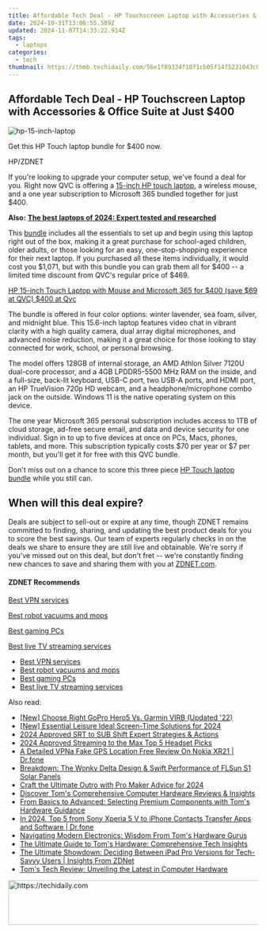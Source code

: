 ```yaml
---
title: Affordable Tech Deal - HP Touchscreen Laptop with Accessories & Office Suite at Just $400 | ZDNet
date: 2024-10-31T13:06:55.589Z
updated: 2024-11-07T14:33:22.914Z
tags:
  - laptops
categories:
  - tech
thumbnail: https://thmb.techidaily.com/56e1f89334f10f1cb05f14f5231043c0f4d7f09ccf31512b8943ddac6170bfee.jpg
---
```


## Affordable Tech Deal - HP Touchscreen Laptop with Accessories & Office Suite at Just $400

![hp-15-inch-laptop](https://www.zdnet.com/a/img/resize/94a2e52856321ddd90e69d886b51fd5aedcf4b71/2024/02/15/efbaf5f2-e30d-4c8b-8f74-a1873fe5723a/screenshot-2024-02-15-at-1-15-26-pm-removebg-preview.png?auto=webp&width=1280)

Get this HP Touch laptop bundle for $400 now. 

HP/ZDNET

If you're looking to upgrade your computer setup, we've found a deal for you. Right now QVC is offering a [15-inch HP touch laptop](https://qvc.uikc.net/c/159047/565130/9368?&sharedid=zdnet&partnerpropertyid=1980086&u=https%3A%2F%2Fwww.qvc.com%2Fproduct.E322543.html&subId1=zd-%5F%5FCOM%5FCLICK%5FID%5F%5F-dtp), a wireless mouse, and a one year subscription to Microsoft 365 bundled together for just $400\. 

**Also:** [**The best laptops of 2024: Expert tested and researched**](https://www.zdnet.com/article/best-laptop/)

This [bundle](https://qvc.uikc.net/c/159047/565130/9368?&sharedid=zdnet&partnerpropertyid=1980086&u=https%3A%2F%2Fwww.qvc.com%2Fproduct.E322543.html&subId1=zd-%5F%5FCOM%5FCLICK%5FID%5F%5F-dtp) includes all the essentials to set up and begin using this laptop right out of the box, making it a great purchase for school-aged children, older adults, or those looking for an easy, one-stop-shopping experience for their next laptop. If you purchased all these items individually, it would cost you $1,071, but with this bundle you can grab them all for $400 -- a limited time discount from QVC's regular price of $469\. 

[HP 15-inch Touch Laptop with Mouse and Microsoft 365 for $400 (save $69 at QVC) $400 at Qvc](https://qvc.uikc.net/c/159047/565130/9368?&sharedid=zdnet&partnerpropertyid=1980086&u=http%3A%2F%2Fwww.qvc.com%2Fproduct.E322543.html&subId1=zd-%5F%5FCOM%5FCLICK%5FID%5F%5F-dtp)

The bundle is offered in four color options: winter lavender, sea foam, silver, and midnight blue. This 15.6-inch laptop features video chat in vibrant clarity with a high quality camera, dual array digital microphones, and advanced noise reduction, making it a great choice for those looking to stay connected for work, school, or personal browsing. 

The model offers 128GB of internal storage, an AMD Athlon Silver 7120U dual-core processor, and a 4GB LPDDR5-5500 MHz RAM on the inside, and a full-size, back-lit keyboard, USB-C port, two USB-A ports, and HDMI port, an HP TrueVision 720p HD webcam, and a headphone/microphone combo jack on the outside. Windows 11 is the native operating system on this device. 

The one year Microsoft 365 personal subscription includes access to 1TB of cloud storage, ad-free secure email, and data and device security for one individual. Sign in to up to five devices at once on PCs, Macs, phones, tablets, and more. This subscription typically costs $70 per year or $7 per month, but you'll get it for free with this QVC bundle. 

Don't miss out on a chance to score this three piece [HP Touch laptop bundle](https://qvc.uikc.net/c/159047/565130/9368?&sharedid=zdnet&partnerpropertyid=1980086&u=https%3A%2F%2Fwww.qvc.com%2Fproduct.E322543.html&subId1=zd-%5F%5FCOM%5FCLICK%5FID%5F%5F-dtp) while you still can. 

## When will this deal expire?

Deals are subject to sell-out or expire at any time, though ZDNET remains committed to finding, sharing, and updating the best product deals for you to score the best savings. Our team of experts regularly checks in on the deals we share to ensure they are still live and obtainable. We're sorry if you've missed out on this deal, but don't fret -- we're constantly finding new chances to save and sharing them with you at [ZDNET.com](https://www.zdnet.com/). 

#### **ZDNET** Recommends

[Best VPN services](https://www.zdnet.com/article/best-vpn/ "Best VPN services")

[Best robot vacuums and mops](https://www.zdnet.com/article/best-robot-vacuum-mop/ "Best robot vacuums and mops")

[Best gaming PCs](https://www.zdnet.com/article/best-gaming-pc/ "Best gaming PCs")

[Best live TV streaming services](https://www.zdnet.com/article/best-live-tv-streaming-service/ "Best live TV streaming services")

* [Best VPN services](https://www.zdnet.com/article/best-vpn/ "Best VPN services")
* [Best robot vacuums and mops](https://www.zdnet.com/article/best-robot-vacuum-mop/ "Best robot vacuums and mops")
* [Best gaming PCs](https://www.zdnet.com/article/best-gaming-pc/ "Best gaming PCs")
* [Best live TV streaming services](https://www.zdnet.com/article/best-live-tv-streaming-service/ "Best live TV streaming services")

<ins class="adsbygoogle"
     style="display:block"
     data-ad-format="autorelaxed"
     data-ad-client="ca-pub-7571918770474297"
     data-ad-slot="1223367746"></ins>

<ins class="adsbygoogle"
     style="display:block"
     data-ad-client="ca-pub-7571918770474297"
     data-ad-slot="8358498916"
     data-ad-format="auto"
     data-full-width-responsive="true"></ins>

<span class="atpl-alsoreadstyle">Also read:</span>
<div><ul>
<li><a href="https://extra-information.techidaily.com/new-choose-right-gopro-hero5-vs-garmin-virb-updated-22/"><u>[New] Choose Right GoPro Hero5 Vs. Garmin VIRB (Updated '22)</u></a></li>
<li><a href="https://screen-recording.techidaily.com/new-essential-leisure-ideal-screen-time-solutions-for-2024/"><u>[New] Essential Leisure Ideal Screen-Time Solutions for 2024</u></a></li>
<li><a href="https://extra-approaches.techidaily.com/2024-approved-srt-to-sub-shift-expert-strategies-and-actions/"><u>2024 Approved SRT to SUB Shift Expert Strategies & Actions</u></a></li>
<li><a href="https://youtube-stream.techidaily.com/2024-approved-streaming-to-the-max-top-5-headset-picks/"><u>2024 Approved Streaming to the Max Top 5 Headset Picks</u></a></li>
<li><a href="https://location-fake.techidaily.com/a-detailed-vpna-fake-gps-location-free-review-on-nokia-xr21-drfone-by-drfone-virtual-android/"><u>A Detailed VPNa Fake GPS Location Free Review On Nokia XR21 | Dr.fone</u></a></li>
<li><a href="https://hardware-reviews.techidaily.com/breakdown-the-wonky-delta-design-and-swift-performance-of-flsun-s1-solar-panels/"><u>Breakdown: The Wonky Delta Design & Swift Performance of FLSun S1 Solar Panels</u></a></li>
<li><a href="https://youtube-tips.techidaily.com/-the-ultimate-outro-with-pro-maker-advice-for-2024/"><u>Craft the Ultimate Outro with Pro Maker Advice for 2024</u></a></li>
<li><a href="https://hardware-reviews.techidaily.com/discover-toms-comprehensive-computer-hardware-reviews-and-insights/"><u>Discover Tom's Comprehensive Computer Hardware Reviews & Insights</u></a></li>
<li><a href="https://hardware-reviews.techidaily.com/from-basics-to-advanced-selecting-premium-components-with-toms-hardware-guidance/"><u>From Basics to Advanced: Selecting Premium Components with Tom's Hardware Guidance</u></a></li>
<li><a href="https://android-transfer.techidaily.com/in-2024-top-5-from-sony-xperia-5-v-to-iphone-contacts-transfer-apps-and-software-drfone-by-drfone-transfer-from-android-transfer-from-android/"><u>In 2024, Top 5 from Sony Xperia 5 V to iPhone Contacts Transfer Apps and Software | Dr.fone</u></a></li>
<li><a href="https://hardware-reviews.techidaily.com/navigating-modern-electronics-wisdom-from-toms-hardware-gurus/"><u>Navigating Modern Electronics: Wisdom From Tom's Hardware Gurus</u></a></li>
<li><a href="https://hardware-reviews.techidaily.com/the-ultimate-guide-to-toms-hardware-comprehensive-tech-insights/"><u>The Ultimate Guide to Tom's Hardware: Comprehensive Tech Insights</u></a></li>
<li><a href="https://tech-renaissance.techidaily.com/the-ultimate-showdown-deciding-between-ipad-pro-versions-for-tech-savvy-users-insights-from-zdnet/"><u>The Ultimate Showdown: Deciding Between iPad Pro Versions for Tech-Savvy Users | Insights From ZDNet</u></a></li>
<li><a href="https://hardware-reviews.techidaily.com/toms-tech-review-unveiling-the-latest-in-computer-hardware/"><u>Tom's Tech Review: Unveiling the Latest in Computer Hardware</u></a></li>
</ul></div>

<!-- affiliate ads begin -->
<a href="https://aligracehair.sjv.io/c/5597632/1886048/19272" target="_top" id="1886048">
  <img src="//a.impactradius-go.com/display-ad/19272-1886048" border="0" alt="https://techidaily.com" width="728" height="90"/>
</a>
<img height="0" width="0" src="https://aligracehair.sjv.io/i/5597632/1886048/19272" style="position:absolute;visibility:hidden;" border="0" />
<!-- affiliate ads end -->

